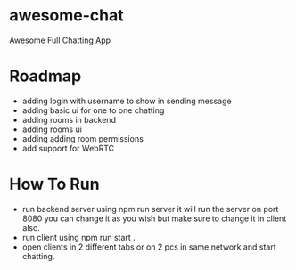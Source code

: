 # awesome-chat
Awesome Full  Chatting  App
# Roadmap
 - adding login with username to show in sending message
 - adding basic ui for one to one chatting
 - adding rooms in backend
 - adding rooms ui
 - adding adding room permissions
 - add support for WebRTC
# How To Run
 - run backend server using  npm run server it will run the server on port 8080 you can change it as you wish but make sure to change it in client also.
 - run client using npm run start .
 - open clients in 2 different tabs or on 2 pcs in same network and start chatting.

